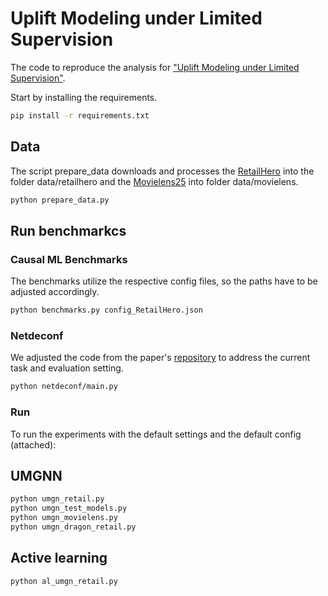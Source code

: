 # Uplift Modeling under Limited Supervision

The code to reproduce the analysis for ["Uplift Modeling under Limited Supervision"](https://hal.science/hal-04601553/document).

Start by installing the requirements.
```bash
pip install -r requirements.txt
```

## Data
The script prepare_data downloads and processes the [RetailHero](https://ods.ai/competitions/x5-retailhero-uplift-modeling/data) into the folder data/retailhero and the [Movielens25](https://grouplens.org/datasets/movielens/25m/) into folder data/movielens.

```bash
python prepare_data.py
```



## Run benchmarkcs

### Causal ML Benchmarks
The benchmarks utilize the respective config files, so the paths have to be adjusted accordingly.

```bash
python benchmarks.py config_RetailHero.json
```

### Netdeconf
We adjusted the code from the paper's [repository](https://github.com/rguo12/network-deconfounder-wsdm20) to address the current task and evaluation setting.

```bash
python netdeconf/main.py 
```

### Run
To run the experiments with the default settings and the default config (attached):

## UMGNN

```bash
python umgn_retail.py
python umgn_test_models.py
python umgn_movielens.py
python umgn_dragon_retail.py
```

## Active learning
```bash
python al_umgn_retail.py
```
